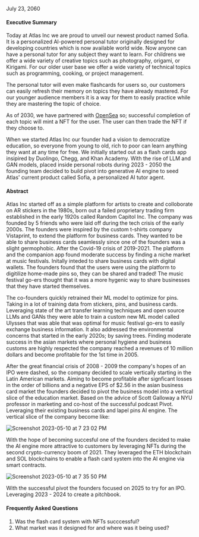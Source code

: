 July 23, 2060 

#### Executive Summary

Today at Atlas Inc we are proud to unveil our newest product named Sofia. It is a personalized AI-powered personal tutor originally designed for developing countries which is now available world wide. 
Now anyone can have a personal tutor for any subject they want to learn. For childrens we offer a wide variety of creative topics such as photography, origami, or Kirigami.
For our older user base we offer a wide variety of technical topics such as programming, cooking, or project management. 

The personal tutor will even make flashcards for users so, our customers can easily refresh their memory on topics they have already mastered. For our younger audience members it is a way for them to easily practice while they are mastering the topic of choice.

As of 2030, we have partnered with [OpenSea](https://opensea.io/) so; successful completion of each topic will mint a NFT for the user. The user can then trade the NFT if they choose to.

When we started Atlas Inc our founder had a vision to democratize education, so everyone from young to old, rich to poor can learn anything they want at any time for free. 
We initially started out as a flash cards app insipired by Duolingo, Chegg, and Khan Academy. With the rise of LLM and GAN models, placed inside personal robots during 2023 - 2050 the founding team decided to build pivot into generative AI engine to seed Atlas' current product called Sofia, a personalized AI tutor agent.

#### Abstract

Atlas Inc started off as a simple platform for artists to create and colloborate on AR stickers in the 1980s, born out a failed proprietary trading firm established in the early 1920s called Random Capitol Inc. The company was founded by 5 friends who were laid off during the tech crisis of the early 2000s. The founders were inspired by the custom t-shirts company Vistaprint, to extend the platform for business cards. They wanted to be able to share business cards seamlessly since one of the founders was a slight germophobic. After the Covid-19 crisis of 2019-2021. The platform and the companion app found moderate success by finding a niche market at music festivals. Initally inteded to share business cards with digital wallets. The founders found that the users were using the platform to digitilize home-made pins so, they can be shared and traded! The music festival go-ers thought that it was a more hygenic way to share businesses that they have started themselves. 

The co-founders quickly retrained their ML model to optimize for pins. Taking in a lot of training data from stickers, pins, and business cards. Leveraging state of the art transfer learning techniques and open source LLMs and GANs they were able to train a custom new ML model called Ulysses that was able that was optimal for music festival go-ers to easily exchange business information. It also addressed the environmental concerns that started in the early 2020s; by saving trees. Finding moderate success in the  asian markets where personal hygiene and business customs are highly respected the company reached a revenues of 10 million dollars and become profitable for the 1st time in 2005. 

After the great financial crisis of 2008 - 2009 the company's hopes of an IPO were dashed, so the company decided to scale vertically starting in the Latin American markets. Aiming to become profitable after signficant losses in the order of billions and a negative EPS of $2.56 in the asian business card market the founders decided to pivot the business model into a vertical slice of the education market. Based on the advice of Scott Galloway a NYU professor in marketing and co-host of the successful podcast Pivot. Leveraging their existing business cards and lapel pins AI engine. The vertical slice of the company become like:

![Screenshot 2023-05-10 at 7 23 02 PM](https://github.com/12Siva/PersonalTutorPOC/assets/7332619/8199dd17-a647-496e-ae83-5df854f11215)

With the hope of becoming succesful one of the founders decided to make the AI engine more attractive to customers by leveraging NFTs during the second crypto-currency boom of 2021. They leveraged the ETH blockchain and SOL blockchains to enable a flash card system into the AI engine via smart contracts. 

![Screenshot 2023-05-10 at 7 35 50 PM](https://github.com/12Siva/PersonalTutorPOC/assets/7332619/850df23e-0b0a-4c91-b30a-1922504ec3d0)

With the successful pivot the founders focused on 2025 to try for an IPO. Leveraging 2023 - 2024 to create a pitchbook.

#### Frequently Asked Questions

1. Was the flash card system with NFTs succcessful? 
2. What market was it designed for and where was it being used?
